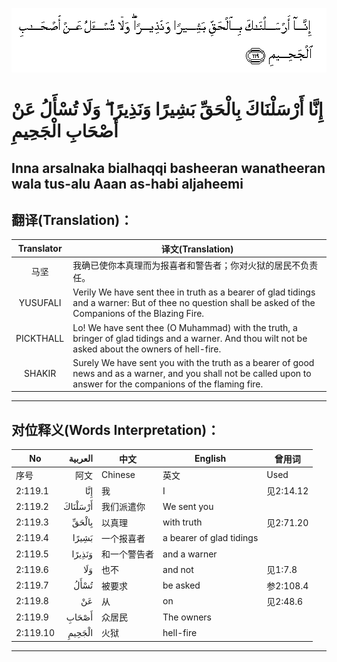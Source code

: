 ![002:119](images/002_119.gif)

#   إِنَّا أَرْسَلْنَاكَ بِالْحَقِّ بَشِيرًا وَنَذِيرًا ۖ وَلَا تُسْأَلُ عَنْ أَصْحَابِ الْجَحِيمِ 

## Inna arsalnaka bialhaqqi basheeran wanatheeran wala tus-alu Aaan as-habi aljaheemi

## 翻译(Translation)：

| Translator | 译文(Translation)                                            |
| :--------: | ------------------------------------------------------------ |
|    马坚    | 我确已使你本真理而为报喜者和警告者；你对火狱的居民不负责任。 |
|  YUSUFALI  | Verily We have sent thee in truth as a bearer of glad tidings and a warner: But of thee no question shall be asked of the Companions of the Blazing Fire. |
| PICKTHALL  | Lo! We have sent thee (O Muhammad) with the truth, a bringer of glad tidings and a warner. And thou wilt not be asked about the owners of hell-fire. |
|   SHAKIR   | Surely We have sent you with the truth as a bearer of good news and as a warner, and you shall not be called upon to answer for the companions of the flaming fire. |

---

## 对位释义(Words Interpretation)：

| No       | العربية | 中文         | English                  | 曾用词    |
| -------- | ------: | ------------ | ------------------------ | --------- |
| 序号     |    阿文 | Chinese      | 英文                     | Used      |
| 2:119.1  |     إِنَّا | 我           | I                        | 见2:14.12 |
| 2:119.2  | أَرْسَلْنَاكَ | 我们派遣你   | We sent you              |           |
| 2:119.3  |   بِالْحَقِّ | 以真理       | with truth               | 见2:71.20 |
| 2:119.4  |   بَشِيرًا | 一个报喜者   | a bearer of glad tidings |           |
| 2:119.5  |  وَنَذِيرًا | 和一个警告者 | and a warner             |           |
| 2:119.6  |     وَلَا | 也不         | and not                  | 见1:7.8   |
| 2:119.7  |    تُسْأَلُ | 被要求       | be asked                 | 参2:108.4 |
| 2:119.8  |      عَنْ | 从           | on                       | 见2:48.6  |
| 2:119.9  |   أَصْحَابِ | 众居民       | The owners               |           |
| 2:119.10 |  الْجَحِيمِ | 火狱         | hell-fire                |           |

---
